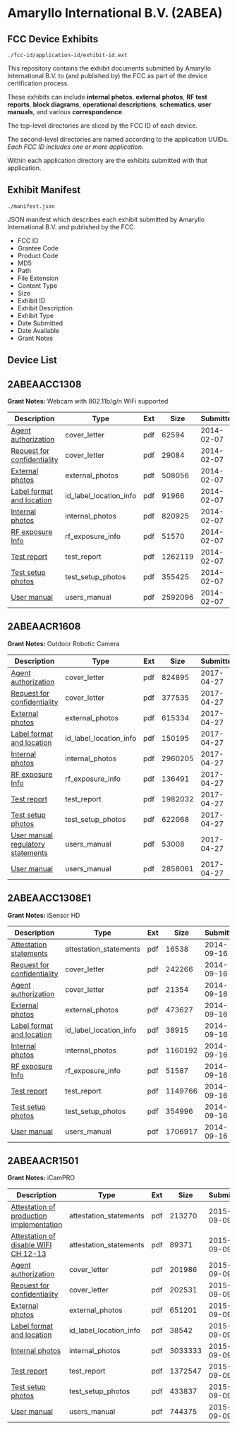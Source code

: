 # Amaryllo International B.V. (2ABEA)
## FCC Device Exhibits

```
./fcc-id/application-id/exhibit-id.ext
```

This repository contains the exhibit documents submitted by Amaryllo International B.V. to (and published by) the FCC as part of the device certification process.

These exhibits can include **internal photos**, **external photos**, **RF test reports**, **block diagrams**, **operational descriptions**, **schematics**, **user manuals**, and various **correspondence**.

The top-level directories are sliced by the FCC ID of each device.

The second-level directories are named according to the application UUIDs. *Each FCC ID includes one or more application.*

Within each application directory are the exhibits submitted with that application. 

## Exhibit Manifest

```
./manifest.json
```

JSON manifest which describes each exhibit submitted by Amaryllo International B.V. and published by the FCC.

- FCC ID
- Grantee Code
- Product Code
- MD5
- Path
- File Extension
- Content Type
- Size
- Exhibit ID
- Exhibit Description
- Exhibit Type
- Date Submitted
- Date Available
- Grant Notes

## Device List
## 2ABEAACC1308
**Grant Notes:** Webcam with 802.11b/g/n WiFi supported

| Description | Type | Ext | Size | Submitted | Available |
| ----------- | ---- | --- | ---- | --------- | --------- |
| [Agent authorization](2ABEAACC1308/024c1760bc31631f41e0a2e95b569f8f/2185303.pdf) | cover_letter | pdf | 62594 | 2014-02-07 | 2014-02-07 |
| [Request for confidentiality](2ABEAACC1308/024c1760bc31631f41e0a2e95b569f8f/2185304.pdf) | cover_letter | pdf | 29084 | 2014-02-07 | 2014-02-07 |
| [External photos](2ABEAACC1308/024c1760bc31631f41e0a2e95b569f8f/2185308.pdf) | external_photos | pdf | 508056 | 2014-02-07 | 2014-02-07 |
| [Label format and location](2ABEAACC1308/024c1760bc31631f41e0a2e95b569f8f/2185306.pdf) | id_label_location_info | pdf | 91966 | 2014-02-07 | 2014-02-07 |
| [Internal photos](2ABEAACC1308/024c1760bc31631f41e0a2e95b569f8f/2185305.pdf) | internal_photos | pdf | 820925 | 2014-02-07 | 2014-02-07 |
| [RF exposure Info](2ABEAACC1308/024c1760bc31631f41e0a2e95b569f8f/2185309.pdf) | rf_exposure_info | pdf | 51570 | 2014-02-07 | 2014-02-07 |
| [Test report](2ABEAACC1308/024c1760bc31631f41e0a2e95b569f8f/2185310.pdf) | test_report | pdf | 1262119 | 2014-02-07 | 2014-02-07 |
| [Test setup photos](2ABEAACC1308/024c1760bc31631f41e0a2e95b569f8f/2185311.pdf) | test_setup_photos | pdf | 355425 | 2014-02-07 | 2014-02-07 |
| [User manual](2ABEAACC1308/024c1760bc31631f41e0a2e95b569f8f/2185307.pdf) | users_manual | pdf | 2592096 | 2014-02-07 | 2014-02-07 |
## 2ABEAACR1608
**Grant Notes:** Outdoor Robotic Camera

| Description | Type | Ext | Size | Submitted | Available |
| ----------- | ---- | --- | ---- | --------- | --------- |
| [Agent authorization](2ABEAACR1608/dd87ade75407389ca282874e5b1c6c5e/3373138.pdf) | cover_letter | pdf | 824895 | 2017-04-27 | 2017-04-27 |
| [Request for confidentiality](2ABEAACR1608/dd87ade75407389ca282874e5b1c6c5e/3373139.pdf) | cover_letter | pdf | 377535 | 2017-04-27 | 2017-04-27 |
| [External photos](2ABEAACR1608/dd87ade75407389ca282874e5b1c6c5e/3373143.pdf) | external_photos | pdf | 615334 | 2017-04-27 | 2017-04-27 |
| [Label format and location](2ABEAACR1608/dd87ade75407389ca282874e5b1c6c5e/3373140.pdf) | id_label_location_info | pdf | 150195 | 2017-04-27 | 2017-04-27 |
| [Internal photos](2ABEAACR1608/dd87ade75407389ca282874e5b1c6c5e/3373144.pdf) | internal_photos | pdf | 2960205 | 2017-04-27 | 2017-04-27 |
| [RF exposure Info](2ABEAACR1608/dd87ade75407389ca282874e5b1c6c5e/3373151.pdf) | rf_exposure_info | pdf | 136491 | 2017-04-27 | 2017-04-27 |
| [Test report](2ABEAACR1608/dd87ade75407389ca282874e5b1c6c5e/3373149.pdf) | test_report | pdf | 1982032 | 2017-04-27 | 2017-04-27 |
| [Test setup photos](2ABEAACR1608/dd87ade75407389ca282874e5b1c6c5e/3373150.pdf) | test_setup_photos | pdf | 622068 | 2017-04-27 | 2017-04-27 |
| [User manual regulatory statements](2ABEAACR1608/dd87ade75407389ca282874e5b1c6c5e/3373141.pdf) | users_manual | pdf | 53008 | 2017-04-27 | 2017-04-27 |
| [User manual](2ABEAACR1608/dd87ade75407389ca282874e5b1c6c5e/3373142.pdf) | users_manual | pdf | 2858061 | 2017-04-27 | 2017-04-27 |
## 2ABEAACC1308E1
**Grant Notes:** iSensor HD

| Description | Type | Ext | Size | Submitted | Available |
| ----------- | ---- | --- | ---- | --------- | --------- |
| [Attestation statements](2ABEAACC1308E1/154696e0cfc8c4137469efcea88d5815/2391141.pdf) | attestation_statements | pdf | 16538 | 2014-09-16 | 2014-09-16 |
| [Request for confidentiality](2ABEAACC1308E1/154696e0cfc8c4137469efcea88d5815/2391137.pdf) | cover_letter | pdf | 242266 | 2014-09-16 | 2014-09-16 |
| [Agent authorization](2ABEAACC1308E1/154696e0cfc8c4137469efcea88d5815/2391139.pdf) | cover_letter | pdf | 21354 | 2014-09-16 | 2014-09-16 |
| [External photos](2ABEAACC1308E1/154696e0cfc8c4137469efcea88d5815/2391142.pdf) | external_photos | pdf | 473627 | 2014-09-16 | 2014-09-16 |
| [Label format and location](2ABEAACC1308E1/154696e0cfc8c4137469efcea88d5815/2391143.pdf) | id_label_location_info | pdf | 38915 | 2014-09-16 | 2014-09-16 |
| [Internal photos](2ABEAACC1308E1/154696e0cfc8c4137469efcea88d5815/2391144.pdf) | internal_photos | pdf | 1160192 | 2014-09-16 | 2014-09-16 |
| [RF exposure Info](2ABEAACC1308E1/154696e0cfc8c4137469efcea88d5815/2391140.pdf) | rf_exposure_info | pdf | 51587 | 2014-09-16 | 2014-09-16 |
| [Test report](2ABEAACC1308E1/154696e0cfc8c4137469efcea88d5815/2391145.pdf) | test_report | pdf | 1149766 | 2014-09-16 | 2014-09-16 |
| [Test setup photos](2ABEAACC1308E1/154696e0cfc8c4137469efcea88d5815/2391146.pdf) | test_setup_photos | pdf | 354996 | 2014-09-16 | 2014-09-16 |
| [User manual](2ABEAACC1308E1/154696e0cfc8c4137469efcea88d5815/2391138.pdf) | users_manual | pdf | 1706917 | 2014-09-16 | 2014-09-16 |
## 2ABEAACR1501
**Grant Notes:** iCamPRO

| Description | Type | Ext | Size | Submitted | Available |
| ----------- | ---- | --- | ---- | --------- | --------- |
| [Attestation of production implementation](2ABEAACR1501/45a8f5aeadc8f1f1e4f33a0c3c9ac804/2741646.pdf) | attestation_statements | pdf | 213270 | 2015-09-09 | 2015-09-09 |
| [Attestation of disable WIFI CH 12-13](2ABEAACR1501/45a8f5aeadc8f1f1e4f33a0c3c9ac804/2741648.pdf) | attestation_statements | pdf | 89371 | 2015-09-09 | 2015-09-09 |
| [Agent authorization](2ABEAACR1501/45a8f5aeadc8f1f1e4f33a0c3c9ac804/2741642.pdf) | cover_letter | pdf | 201986 | 2015-09-09 | 2015-09-09 |
| [Request for confidentiality](2ABEAACR1501/45a8f5aeadc8f1f1e4f33a0c3c9ac804/2741643.pdf) | cover_letter | pdf | 202531 | 2015-09-09 | 2015-09-09 |
| [External photos](2ABEAACR1501/45a8f5aeadc8f1f1e4f33a0c3c9ac804/2741644.pdf) | external_photos | pdf | 651201 | 2015-09-09 | 2015-09-09 |
| [Label format and location](2ABEAACR1501/45a8f5aeadc8f1f1e4f33a0c3c9ac804/2741649.pdf) | id_label_location_info | pdf | 38542 | 2015-09-09 | 2015-09-09 |
| [Internal photos](2ABEAACR1501/45a8f5aeadc8f1f1e4f33a0c3c9ac804/2741645.pdf) | internal_photos | pdf | 3033333 | 2015-09-09 | 2015-09-09 |
| [Test report](2ABEAACR1501/45a8f5aeadc8f1f1e4f33a0c3c9ac804/2741640.pdf) | test_report | pdf | 1372547 | 2015-09-09 | 2015-09-09 |
| [Test setup photos](2ABEAACR1501/45a8f5aeadc8f1f1e4f33a0c3c9ac804/2741647.pdf) | test_setup_photos | pdf | 433837 | 2015-09-09 | 2015-09-09 |
| [User manual](2ABEAACR1501/45a8f5aeadc8f1f1e4f33a0c3c9ac804/2741641.pdf) | users_manual | pdf | 744375 | 2015-09-09 | 2015-09-09 |
